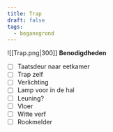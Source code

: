 ```yaml
---
title: Trap
draft: false
tags:
  - beganegrond
---
```

![[Trap.png|300]]
**Benodigdheden**
- [ ] Taatsdeur naar eetkamer
- [ ] Trap zelf
- [ ] Verlichting
- [ ] Lamp voor in de hal
- [ ] Leuning?
- [ ] Vloer
- [ ] Witte verf
- [ ] Rookmelder